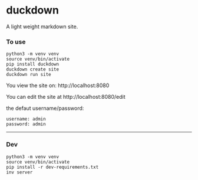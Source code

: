 # duckdown

A light weight markdown site.

### To use ###
```
python3 -m venv venv
source venv/bin/activate
pip install duckdown
duckdown create site
duckdown run site
```

You view the site on: http://localhost:8080

You can edit the site at http://localhost:8080/edit

the defaut username/password:
```
username: admin
password: admin
```

---

### Dev ###

```
python3 -m venv venv
source venv/bin/activate
pip install -r dev-requirements.txt
inv server
```
